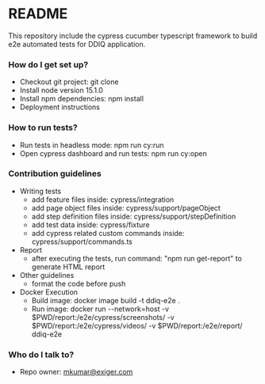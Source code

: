 # README #

This repository include the cypress cucumber typescript framework to build e2e automated tests for DDIQ application.

### How do I get set up? ###

* Checkout git project: git clone <url> 
* Install node version 15.1.0
* Install npm dependencies: npm install
* Deployment instructions

### How to run tests? ###

* Run tests in headless mode: npm run cy:run
* Open cypress dashboard and run tests: npm run cy:open

### Contribution guidelines ###

* Writing tests
    + add feature files inside: cypress/integration
    + add page object files inside: cypress/support/pageObject
    + add step definition files inside: cypress/support/stepDefinition
    + add test data inside: cypress/fixture
    + add cypress related custom commands inside: cypress/support/commands.ts
* Report
    + after executing the tests, run command: "npm run get-report" to generate HTML report
* Other guidelines
    + format the code before push
* Docker Execution
    + Build image: docker image build -t ddiq-e2e .
    + Run image: docker run --network=host -v $PWD/report:/e2e/cypress/screenshots/ -v $PWD/report:/e2e/cypress/videos/ -v $PWD/report:/e2e/report/ ddiq-e2e

### Who do I talk to? ###

* Repo owner: mkumar@exiger.com